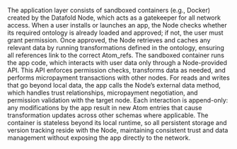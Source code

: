 The application layer consists of sandboxed containers (e.g., Docker) created by the Datafold Node, which acts as a gatekeeper for all network access. When a user installs or launches an app, the Node checks whether its required ontology is already loaded and approved; if not, the user must grant permission. Once approved, the Node retrieves and caches any relevant data by running transformations defined in the ontology, ensuring all references link to the correct Atom_refs. The sandboxed container runs the app code, which interacts with user data only through a Node-provided API. This API enforces permission checks, transforms data as needed, and performs micropayment transactions with other nodes. For reads and writes that go beyond local data, the app calls the Node’s external data method, which handles trust relationships, micropayment negotiation, and permission validation with the target node. Each interaction is append-only: any modifications by the app result in new Atom entries that cause transformation updates across other schemas where applicable. The container is stateless beyond its local runtime, so all persistent storage and version tracking reside with the Node, maintaining consistent trust and data management without exposing the app directly to the network.